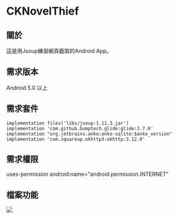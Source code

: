 # CKNovelThief

關於
--- 
這是用Jsoup練習網頁截取的Android App。

需求版本
---
Android 5.0 以上

需求套件
---
    implementation files('libs/jsoup-1.11.3.jar')
    implementation 'com.github.bumptech.glide:glide:3.7.0'
    implementation "org.jetbrains.anko:anko-sqlite:$anko_version"
    implementation 'com.squareup.okhttp3:okhttp:3.12.0'

需求權限
---
 uses-permission android:name="android.permission.INTERNET"

檔案功能
---
![](https://i.imgur.com/FI4tyyb.gif)
